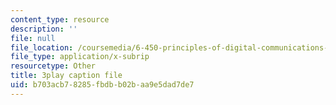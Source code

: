 ```yaml
---
content_type: resource
description: ''
file: null
file_location: /coursemedia/6-450-principles-of-digital-communications-i-fall-2006/b703acb78285fbdbb02baa9e5dad7de7_dSviy9E6Pz0.srt
file_type: application/x-subrip
resourcetype: Other
title: 3play caption file
uid: b703acb7-8285-fbdb-b02b-aa9e5dad7de7
---
```

